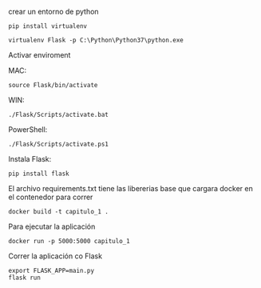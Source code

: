 crear un entorno de python

    pip install virtualenv

    virtualenv Flask -p C:\Python\Python37\python.exe

Activar enviroment

MAC:

    source Flask/bin/activate

WIN:

    ./Flask/Scripts/activate.bat

PowerShell:

    ./Flask/Scripts/activate.ps1

Instala Flask:

    pip install flask

El archivo requirements.txt tiene las libererias base que cargara docker en el contenedor para correr

    docker build -t capitulo_1 .

Para ejecutar la aplicación

    docker run -p 5000:5000 capitulo_1

Correr la aplicación co Flask

    export FLASK_APP=main.py
    flask run
